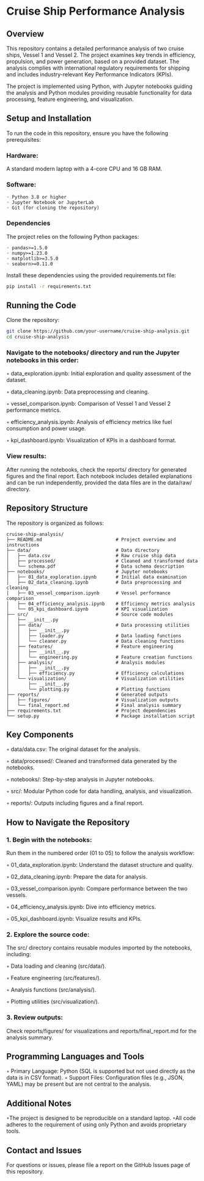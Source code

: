 # Cruise Ship Performance Analysis 

## Overview 

This repository contains a detailed performance analysis of two cruise ships, Vessel 1 and Vessel 2. The project examines key trends in efficiency, propulsion, and power generation, based on a provided dataset. The analysis complies with international regulatory requirements for shipping and includes industry-relevant Key Performance Indicators (KPIs).

The project is implemented using Python, with Jupyter notebooks guiding the analysis and Python modules providing reusable functionality for data processing, feature engineering, and visualization.

## Setup and Installation

To run the code in this repository, ensure you have the following prerequisites:

### Hardware: 
A standard modern laptop with a 4-core CPU and 16 GB RAM.
### Software:
    ◦ Python 3.8 or higher
    ◦ Jupyter Notebook or JupyterLab
    ◦ Git (for cloning the repository)

### Dependencies
The project relies on the following Python packages:
```
◦ pandas>=1.5.0
◦ numpy>=1.23.0
◦ matplotlib>=3.5.0
◦ seaborn>=0.11.0
```
Install these dependencies using the provided requirements.txt file:

```bash
pip install -r requirements.txt
```

## Running the Code
Clone the repository:
```bash
git clone https://github.com/your-username/cruise-ship-analysis.git
cd cruise-ship-analysis
```

### Navigate to the notebooks/ directory and run the Jupyter notebooks in this order:
◦ data_exploration.ipynb: Initial exploration and quality assessment of  the dataset.

◦ data_cleaning.ipynb: Data preprocessing and cleaning.

◦ vessel_comparison.ipynb: Comparison of Vessel 1 and Vessel 2 performance metrics.

◦ efficiency_analysis.ipynb: Analysis of efficiency metrics like fuel consumption and power usage.

◦ kpi_dashboard.ipynb: Visualization of KPIs in a dashboard format.
### View results: 
After running the notebooks, check the reports/ directory for generated figures and the final report.
Each notebook includes detailed explanations and can be run independently, provided the data files are in the data/raw/ directory.

## Repository Structure
The repository is organized as follows:

```
cruise-ship-analysis/
├── README.md                           # Project overview and instructions
├── data/                               # Data directory
│   ├── data.csv                        # Raw cruise ship data
│   ├── processed/                      # Cleaned and transformed data
│   └── schema.pdf                      # Data schema description
├── notebooks/                          # Jupyter notebooks
│   ├── 01_data_exploration.ipynb       # Initial data examination
│   ├── 02_data_cleaning.ipynb          # Data preprocessing and cleaning
│   ├── 03_vessel_comparison.ipynb      # Vessel performance comparison
│   ├── 04_efficiency_analysis.ipynb    # Efficiency metrics analysis
│   └── 05_kpi_dashboard.ipynb          # KPI visualization
├── src/                                # Source code modules
│   ├── __init__.py
│   ├── data/                           # Data processing utilities
│   │   ├── __init__.py
│   │   ├── loader.py                   # Data loading functions
│   │   └── cleaner.py                  # Data cleaning functions
│   ├── features/                       # Feature engineering
│   │   ├── __init__.py
│   │   └── engineering.py              # Feature creation functions
│   ├── analysis/                       # Analysis modules
│   │   ├── __init__.py
│   │   ├── efficiency.py               # Efficiency calculations
│   └── visualization/                  # Visualization utilities
│       ├── __init__.py
│       └── plotting.py                 # Plotting functions
├── reports/                            # Generated outputs
│   ├── figures/                        # Visualization outputs
│   └── final_report.md                 # Final analysis summary
├── requirements.txt                    # Project dependencies
└── setup.py                            # Package installation script
```
## Key Components

◦ data/data.csv: The original dataset for the analysis.

◦ data/processed/: Cleaned and transformed data generated by the notebooks.

◦ notebooks/: Step-by-step analysis in Jupyter notebooks.

◦ src/: Modular Python code for data handling, analysis, and visualization.

◦ reports/: Outputs including figures and a final report.

## How to Navigate the Repository
### 1. Begin with the notebooks: 
Run them in the numbered order (01 to 05) to follow the analysis workflow:

◦ 01_data_exploration.ipynb: Understand the dataset structure and quality.

◦ 02_data_cleaning.ipynb: Prepare the data for analysis.

◦ 03_vessel_comparison.ipynb: Compare performance between the two vessels.

◦ 04_efficiency_analysis.ipynb: Dive into efficiency metrics.

◦ 05_kpi_dashboard.ipynb: Visualize results and KPIs.

### 2. Explore the source code: 
The src/ directory contains reusable modules imported by the notebooks, including:

◦ Data loading and cleaning (src/data/).

◦ Feature engineering (src/features/).

◦ Analysis functions (src/analysis/).

◦ Plotting utilities (src/visualization/).

### 3. Review outputs:
Check reports/figures/ for visualizations and reports/final_report.md for the analysis summary.

## Programming Languages and Tools 
◦ Primary Language: Python (SQL is supported but not used directly as the data is in CSV format).
◦ Support Files: Configuration files (e.g., JSON, YAML) may be present but are not central to the analysis.

## Additional Notes
◦The project is designed to be reproducible on a standard laptop.
◦All code adheres to the requirement of using only Python and avoids proprietary tools.

## Contact and Issues
For questions or issues, please file a report on the GitHub Issues page of this repository.
